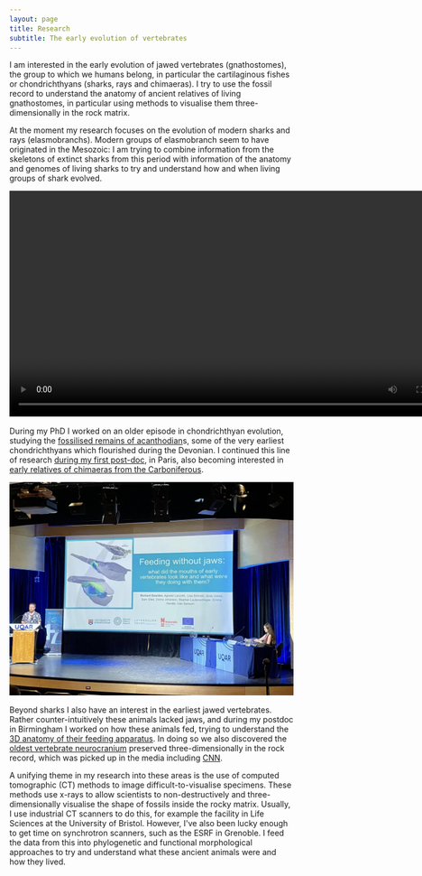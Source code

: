 ```yaml
---
layout: page
title: Research
subtitle: The early evolution of vertebrates
---
```


I am interested in the early evolution of jawed vertebrates (gnathostomes), the group to which we humans belong, in particular the cartilaginous fishes or chondrichthyans (sharks, rays and chimaeras). I try to use the fossil record to understand the anatomy of ancient relatives of living gnathostomes, in particular using methods to visualise them three-dimensionally in the rock matrix.

At the moment my research focuses on the evolution of modern sharks and rays (elasmobranchs). Modern groups of elasmobranch seem to have originated in the Mesozoic: I am trying to combine information from the skeletons of extinct sharks from this period with information of the anatomy and genomes of living sharks to try and understand how and when living groups of shark evolved.

<center><video src="/assets/img/Acanthodes_SAA21.mp4" type="video/mp4" title="Video of Acanthodes, a Permian chondrichthyan" controls="true" autoplay="true" height="400" /></center>

During my PhD I worked on an older episode in chondrichthyan evolution, studying the [fossilised remains of acanthodian](https://doi.org/10.1038/s41467-019-10032-3)s, some of the very earliest chondrichthyans which flourished during the Devonian. I continued this line of research [during my first post-doc](https://doi.org/10.1093/zoolinnean/zlae058), in Paris, also becoming interested in [early relatives of chimaeras from the Carboniferous](https://doi.org/10.1073/pnas.2207854119).

![Giving a keynote on my work on Palaeozoic jawless fishes](/assets/img/Keynote_ISELV.jpg)

Beyond sharks I also have an interest in the earliest jawed vertebrates. Rather counter-intuitively these animals lacked jaws, and during my postdoc in Birmingham I worked on how these animals fed, trying to understand the [3D anatomy of their feeding apparatus](https://doi.org/10.1098/rspb.2023.2258). In doing so we also discovered the [oldest vertebrate neurocranium](https://doi.org/10.1038/s41586-023-06538-y) preserved three-dimensionally in the rock record, which was picked up in the media including [CNN](https://edition.cnn.com/2023/09/21/world/jawless-fish-eriptychius-americanus-3d-fossil-scn/index.html).

A unifying theme in my research into these areas is the use of computed tomographic (CT) methods to image difficult-to-visualise specimens. These methods use x-rays to allow scientists to non-destructively and three-dimensionally visualise the shape of fossils inside the rocky matrix. Usually, I use industrial CT scanners to do this, for example the facility in Life Sciences at the University of Bristol. However, I've also been lucky enough to get time on synchrotron scanners, such as the ESRF in Grenoble. I feed the data from this into phylogenetic and functional morphological approaches to try and understand what these ancient animals were and how they lived.
